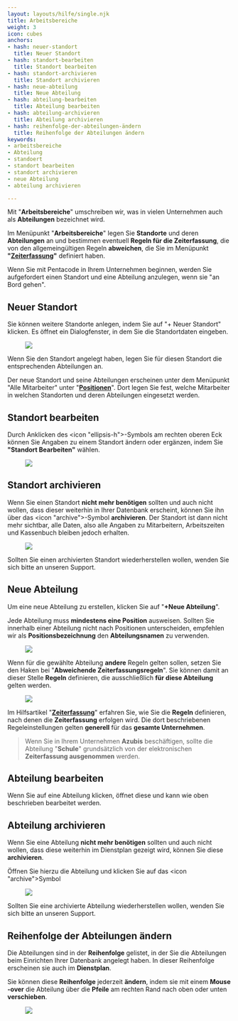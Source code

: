 ```yaml
---
layout: layouts/hilfe/single.njk
title: Arbeitsbereiche
weight: 3
icon: cubes
anchors:
- hash: neuer-standort
  title: Neuer Standort
- hash: standort-bearbeiten
  title: Standort bearbeiten
- hash: standort-archivieren
  title: Standort archivieren
- hash: neue-abteilung
  title: Neue Abteilung
- hash: abteilung-bearbeiten
  title: Abteilung bearbeiten
- hash: abteilung-archivieren
  title: Abteilung archivieren
- hash: reihenfolge-der-abteilungen-ändern
  title: Reihenfolge der Abteilungen ändern
keywords:
- arbeitsbereiche
- Abteilung
- standoert
- standort bearbeiten
- standort archivieren
- neue Abteilung
- abteilung archivieren

---
```

Mit "**Arbeitsbereiche**" umschreiben wir, was in vielen Unternehmen auch als **Abteilungen** bezeichnet wird.

Im Menüpunkt "**Arbeitsbereiche**" legen Sie **Standorte** und deren **Abteilungen** an und bestimmen eventuell **Regeln für die Zeiterfassung**, die von den allgemeingültigen Regeln **abweichen**, die Sie im Menüpunkt **"**[**Zeiterfassung**](/hilfe/handbuch/einstellungen/zeiterfassung/)**"** definiert haben.

Wenn Sie mit Pentacode in Ihrem Unternehmen beginnen, werden Sie aufgefordert einen Standort und eine Abteilung anzulegen, wenn sie "an Bord gehen".

## Neuer Standort

Sie können weitere Standorte anlegen, indem Sie auf "+ Neuer Standort" klicken. Es öffnet ein Dialogfenster, in dem Sie die Standortdaten eingeben.

<figure caption="So legen Sie einen neuen Standort an">

![](/uploads/neuer-standort.png)

</figure>

Wenn Sie den Standort angelegt haben, legen Sie für diesen Standort die entsprechenden Abteilungen an.

Der neue Standort und seine Abteilungen erscheinen unter dem Menüpunkt "Alle Mitarbeiter" unter "[**Positionen**](/hilfe/handbuch/mitarbeiter-alle/positionen/)". Dort legen Sie fest, welche Mitarbeiter in welchen Standorten und deren Abteilungen eingesetzt werden.

## Standort bearbeiten

Durch Anklicken des <icon "ellipsis-h">-Symbols am rechten oberen Eck können Sie Angaben zu einem Standort ändern oder ergänzen, indem Sie **"Standort Bearbeiten"** wählen.

<figure caption="So können Sie einen bestehenden Standort bearbeiten">

![](/uploads/standort-bearbeiten.png)

</figure>

## Standort archivieren

Wenn Sie einen Standort **nicht mehr benötigen** sollten und auch nicht wollen, dass dieser weiterhin in Ihrer Datenbank erscheint, können Sie ihn über das <icon "archive">-Symbol **archivieren**. Der Standort ist dann nicht mehr sichtbar, alle Daten, also alle Angaben zu Mitarbeitern, Arbeitszeiten und Kassenbuch bleiben jedoch erhalten.

<figure caption="So können Sie einen bestehenden Standort archivieren">

![](/uploads/standort-archivieren.png)

</figure>

Sollten Sie einen archivierten Standort wiederherstellen wollen, wenden Sie sich bitte an unseren Support.

## Neue Abteilung

Um eine neue Abteilung zu erstellen, klicken Sie auf "**+Neue Abteilung**".

Jede Abteilung muss **mindestens eine Position** ausweisen. Sollten Sie innerhalb einer Abteilung nicht nach Positionen unterscheiden, empfehlen wir als **Positionsbezeichnung** den **Abteilungsnamen** zu verwenden.

<figure caption="So legen Sie eine neue Abteilung an">

![](/uploads/neue-abteilung.png)

</figure>

Wenn für die gewählte Abteilung **andere** Regeln gelten sollen, setzen Sie den Haken bei "**Abweichende Zeiterfassungsregeln**". Sie können damit an dieser Stelle **Regeln** definieren, die ausschließlich **für diese Abteilung** gelten werden.

<figure caption="Die Regeln der Zeiterfassung sollen für diese Abteilung abweichen">

![](/uploads/abw-ze.png)

</figure>

Im Hilfsartikel "[**Zeiterfassung**](/hilfe/handbuch/einstellungen/zeiterfassung/)" erfahren Sie, wie Sie die **Regeln** definieren, nach denen die **Zeiterfassung** erfolgen wird. Die dort beschriebenen Regeleinstellungen gelten **generell** für das **gesamte Unternehmen**.

> Wenn Sie in Ihrem Unternehmen **Azubis** beschäftigen, sollte die Abteilung "**Schule**" grundsätzlich von der elektronischen **Zeiterfassung ausgenommen** werden.

## Abteilung bearbeiten

Wenn Sie auf eine Abteilung klicken, öffnet diese und kann wie oben beschrieben bearbeitet werden.

## Abteilung archivieren

Wenn Sie eine Abteilung **nicht mehr benötigen** sollten und auch nicht wollen, dass diese weiterhin im Dienstplan gezeigt wird, können Sie diese **archivieren**.

Öffnen Sie hierzu die Abteilung und klicken Sie auf das <icon "archive">Symbol

<figure caption="So können Sie eine Abteilung archivieren">

![](/uploads/abteilung-archivieren.png)

</figure>

Sollten Sie eine archivierte Abteilung wiederherstellen wollen, wenden Sie sich bitte an unseren Support.

## Reihenfolge der Abteilungen ändern

Die Abteilungen sind in der **Reihenfolge** gelistet, in der Sie die Abteilungen beim Einrichten Ihrer Datenbank angelegt haben. In dieser Reihenfolge erscheinen sie auch im **Dienstplan**.

Sie können diese **Reihenfolge** jederzeit **ändern**, indem sie mit einem **Mouse -over** die Abteilung über die **Pfeile** am rechten Rand nach oben oder unten **verschieben**.

<figure caption="So ändern Sie die Reihenfolge der Abteilungen für den Dienstplan">

![](/uploads/reihenfolge-abt.png)

</figure>
